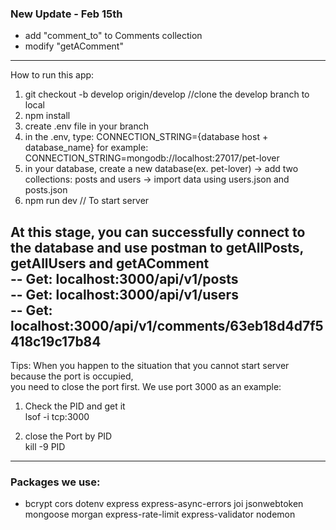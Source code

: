 ### New Update - Feb 15th
- add "comment_to" to Comments collection
- modify "getAComment"

----------------------------------------------------  
How to run this app:  
1. git checkout -b develop origin/develop //clone the develop branch to local  
2. npm install  
3. create .env file in your branch  
4. in the .env, type: CONNECTION_STRING={database host + database_name} for example: CONNECTION_STRING=mongodb://localhost:27017/pet-lover  
5. in your database, create a new database(ex. pet-lover) -> add two collections: posts and users -> import data using users.json and posts.json  
6. npm run dev // To start server  
 

At this stage, you can successfully connect to the database and use postman to getAllPosts, getAllUsers and getAComment  
-- Get: localhost:3000/api/v1/posts  
-- Get: localhost:3000/api/v1/users  
-- Get: localhost:3000/api/v1/comments/63eb18d4d7f5418c19c17b84  
-------------------------------------------------------------------------------------------
Tips:
When you happen to the situation that you cannot start server because the port is occupied,  
you need to close the port first. We use port 3000 as an example:  

1. Check the PID and get it  
lsof -i tcp:3000  

2. close the Port by PID  
kill -9 PID

-------------------------------------------------------------------------------------------
### Packages we use:  
- bcrypt cors dotenv express express-async-errors joi jsonwebtoken mongoose morgan express-rate-limit express-validator nodemon  